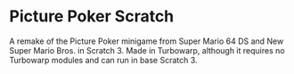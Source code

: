 # Picture Poker Scratch
A remake of the Picture Poker minigame from Super Mario 64 DS and New Super Mario Bros. in Scratch 3. Made in Turbowarp, although it requires no Turbowarp modules and can run in base Scratch 3.
